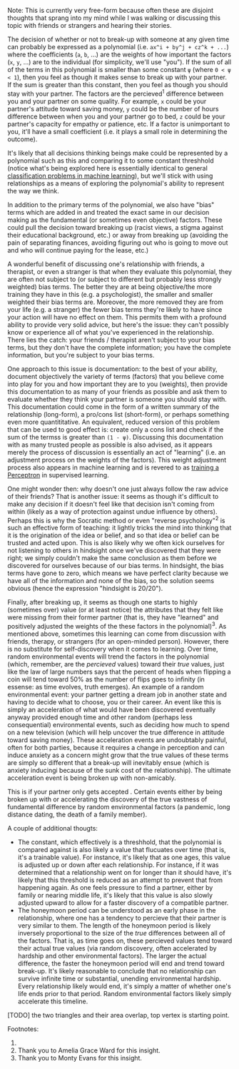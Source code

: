 Note: This is currently very free-form because often these are disjoint thoughts that sprang into my mind while I was walking or discussing this topic with friends or strangers and hearing their stories. 

The decision of whether or not to break-up with someone at any given time can probably be expressed as a polynomial (i.e. `ax^i + by^j + cz^k + ...`) where the coefficients (`a`, `b`, ...) are the weights of how important the factors (`x`, `y`, ...) are to the individual (for simplicity, we'll use "you"). If the sum of all of the terms in this polynomial is smaller than some constant `ψ` (where `0 < ψ < 1`), then you feel as though it makes sense to break up with your partner. If the sum is greater than this constant, then you feel as though you should stay with your partner. The factors are the percieved<sup>1</sup> difference between you and your partner on some quality. For example, `x` could be your partner's attitude toward saving money, `y` could be the number of hours difference between when you and your partner go to bed, `z` could be your partner's capacity for empathy or patience, etc. If a factor is unimportant to you, it'll have a small coefficient (i.e. it plays a small role in determining the outcome).

It's likely that all decisions thinking beings make could be represented by a polynomial such as this and comparing it to some constant threshhold (notice what's being explored here is essentially identical to general [classification problems in machine learning](https://www.toptal.com/machine-learning/machine-learning-theory-an-introductory-primer)), but we'll stick with using relationships as a means of exploring the polynomial's ability to represent the way we think.

In addition to the primary terms of the polynomial, we also have "bias" terms which are added in and treated the exact same in our decision making as the fundamental (or sometimes even objective) factors. These could pull the decision toward breaking up (racist views, a stigma against their educational background, etc.) or away from breaking up (avoiding the pain of separating finances, avoiding figuring out who is going to move out and who will continue paying for the lease, etc.) 

A wonderful benefit of discussing one's relationship with friends, a therapist, or even a stranger is that when they evaluate this polynomial, they are often not subject to (or subject to different but probably less strongly weighted) bias terms. The better they are at being objective/the more training they have in this (e.g. a psychologist), the smaller and smaller weighted their bias terms are. Moreover, the more removed they are from your life (e.g. a stranger) the fewer bias terms they're likely to have since your action will have no effect on them. This permits them with a profound ability to provide very solid advice, but here's the issue: they can't possibly know or experience all of what you've experienced in the relationship. There lies the catch: your friends / therapist aren't subject to your bias terms, but they don't have the complete information; you have the complete information, but you're subject to your bias terms. 

One approach to this issue is documentation: to the best of your ability, document objectively the variety of terms (factors) that you believe come into play for you and how important they are to you (weights), then provide this documentation to as many of your friends as possible and ask them to evaluate whether they think your partner is someone you should stay with. This documentation could come in the form of a written summary of the relationship (long-form), a pro/cons list (short-form), or perhaps something even more quantititative. An equivalent, reduced version of this problem that can be used to good effect is: create only a cons list and check if the sum of the termss is greater than `(1 - ψ)`. Discussing this documentation with as many trusted people as possible is also advised, as it appears merely the process of discussion is essentially an act of "learning" (i.e. an adjustment process on the weights of the factors). This weight adjustment process also appears in machine learning and is revered to as [training a Perceptron](https://www.toptal.com/machine-learning/an-introduction-to-deep-learning-from-perceptrons-to-deep-networks) in supervised learning.

One might wonder then: why doesn't one just always follow the raw advice of their friends? That is another issue: it seems as though it's difficult to make any decision if it doesn't feel like that decision isn't coming from within (likely as a way of protection against undue influence by others). Perhaps this is why the Socratic method or even "reverse psychology"<sup>2</sup> is such an effective form of teaching: it lightly tricks the mind into thinking that it is the origination of the idea or belief, and so that idea or belief can be trusted and acted upon. This is also likely why we often kick ourselves for not listening to others in hindsight once we've discovered that they were right; we simply couldn't make the same conclusion as them before we discovered for ourselves because of our bias terms. In hindsight, the bias terms have gone to zero, which means we have perfect clarity because we have all of the information and none of the bias, so the solution seems obvious (hence the expression "hindsight is 20/20").

Finally, after breaking up, it seems as though one starts to highly (sometimes over) value (or at least notice) the attributes that they felt like were missing from their former partner (that is, they have "learned" and positively adjusted the weights of the these factors in the polynomial)<sup>3</sup>. As mentioned above, sometimes this learning can come from discussion with friends, therapy, or strangers (for an open-minded person). However, there is no substitute for self-discovery when it comes to learning. Over time, random environmental events will trend the factors in the polynomial (which, remember, are the _percieved_ values) toward their _true_ values, just like the law of large numbers says that the percent of heads when flipping a coin will tend toward 50% as the number of flips goes to infinity (in essense: as time evolves, truth emerges). An example of a random environmental event: your partner getting a dream job in another state and having to decide what to choose, you or their career. An event like this is simply an acceleration of what would have been discovered eventually anyway provided enough time and other random (perhaps less consequential) environmental events, such as deciding how much to spend on a new television (which will help uncover the true difference in attitude toward saving money). These acceleration events are undoubtably painful, often for both parties, because it requires a change in perception and can induce anxiety as a concern might grow that the true values of these terms are simply so different that a break-up will inevitably ensue (which is anxiety inducingi because of the sunk cost of the relationship). The ultimate acceleration event is being broken up with non-amicably. 

This is  if your partner only gets accepted . Certain events 
either by being broken up with or accelerating the discovery of the true vastness of fundamental difference by random environmental factors (a pandemic, long distance dating, the death of a family member). 

A couple of additional thougts: 
* The constant, which effectively is a threshhold, that the polynomial is compared against is also likely a value that flucuates over time (that is, it's a trainable value). For instance, it's likely that as one ages, this value is adjusted up or down after each relationship. For instance, if it was determined that a relationship went on for longer than it should have, it's likely that this threshold is reduced as an attempt to prevent that from happening again. As one feels pressure to find a partner, either by family or nearing middle life, it's likely that this value is also slowly adjusted upward to allow for a faster discovery of a compatible partner. 
* The honeymoon period can be understood as an early phase in the relationship,  where one has a tendency to percieve that their partner is very similar to them. The length of the honeymoon period is likely inversely proportional to the size of the _true_ differences between all of the factors. That is, as time goes on, these percieved values tend toward their actual true values (via random discovery, often accelerated by hardship and other environmental factors). The larger the actual difference, the faster the honeymoon period will end and trend toward break-up. It's likely reasonable to conclude that no relationship can survive infinite time or substantial, unending environmental hardship. Every relationship likely would end, it's simply a matter of whether one's life ends prior to that period. Random environmental factors likely simply accelerate this timeline. 

[TODO] the two triangles and their area overlap, top vertex is starting point. 

Footnotes:

1. 
2. Thank you to Amelia Grace Ward for this insight.
3. Thank you to Monty Evans for this insight. 

